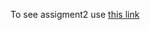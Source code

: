 To see assigment2 use <a href="https://akupaka.github.io/jhu-fullstack-course5/assigment2/index.html">this link</a>
